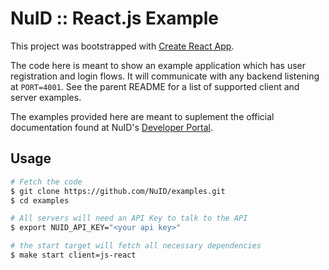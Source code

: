 # NuID :: React.js Example

This project was bootstrapped with [Create React
App](https://github.com/facebook/create-react-app).

The code here is meant to show an example application which has user
registration and login flows. It will communicate with any backend listening at
`PORT=4001`. See the parent README for a list of supported client and server
examples.

The examples provided here are meant to suplement the official
documentation found at NuID's [Developer Portal](https://portal.nuid.io).

## Usage

``` bash
# Fetch the code
$ git clone https://github.com/NuID/examples.git
$ cd examples

# All servers will need an API Key to talk to the API
$ export NUID_API_KEY="<your api key>"

# the start target will fetch all necessary dependencies
$ make start client=js-react
```
